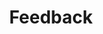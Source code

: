 ---
permalink: /feedback
title: "Feedback"
# last_modified_at: 
excerpt: "Let me know what you think"
comments: true
---